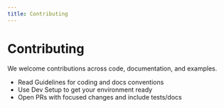 ```yaml
---
title: Contributing
---
```


# Contributing

We welcome contributions across code, documentation, and examples.

- Read Guidelines for coding and docs conventions
- Use Dev Setup to get your environment ready
- Open PRs with focused changes and include tests/docs

